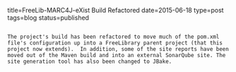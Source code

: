 title=FreeLib-MARC4J-eXist Build Refactored
date=2015-06-18
type=post
tags=blog
status=published
~~~~~~

The project's build has been refactored to move much of the pom.xml file's configuration up into a FreeLibrary parent project (that this project now extends).  In addition, some of the site reports have been moved out of the Maven build and into an external SonarQube site. The site generation tool has also been changed to JBake.
